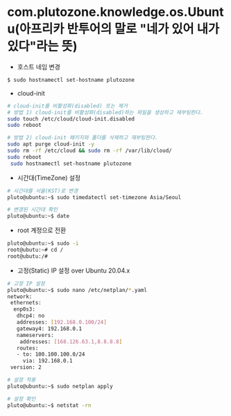 # com.plutozone.knowledge.os.Ubuntu(아프리카 반투어의 말로 "네가 있어 내가 있다"라는 뜻)


- 호스트 네임 변경
```bash
$ sudo hostnamectl set-hostname plutozone
```

- cloud-init
```bash
# cloud-init를 비활성화(disabled) 또는 제거
# 방법 1) cloud-init를 비활성화(disabled)하는 파일을 생성하고 재부팅한다.
sudo touch /etc/cloud/cloud-init.disabled
sudo reboot

# 방법 2) cloud-init 패키지와 폴더를 삭제하고 재부팅한다.
sudo apt purge cloud-init -y
sudo rm -rf /etc/cloud && sudo rm -rf /var/lib/cloud/
sudo reboot
 sudo hostnamectl set-hostname plutozone
```

- 시간대(TimeZone) 설정
```bash
# 시간대를 서울(KST)로 변경
pluto@ubuntu:~$ sudo timedatectl set-timezone Asia/Seoul

# 변경된 시간대 확인
pluto@ubuntu:~$ date
```

- root 계정으로 전환
```bash
pluto@ubuntu:~$ sudo -i
root@ubutu:~# cd /
root@ubutu:/#
```

- 고정(Static) IP 설정 over Ubuntu 20.04.x
```bash
# 고정 IP 설정
pluto@ubuntu:~$ sudo nano /etc/netplan/*.yaml
network:
 ethernets:
  enp0s3:
   dhcp4: no
   addresses: [192.168.0.100/24]
   gateway4: 192.168.0.1
   nameservers:
    addresses: [168.126.63.1,8.8.8.8]
   routes:
   - to: 100.100.100.0/24
     via: 192.168.0.1
 version: 2

# 설정 적용
pluto@ubuntu:~$ sudo netplan apply

# 설정 확인
pluto@ubuntu:~$ netstat -rn
```